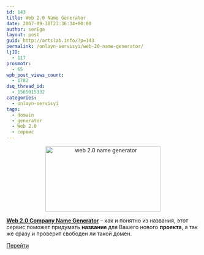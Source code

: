 ```yaml
---
id: 143
title: Web 2.0 Name Generator
date: 2007-09-30T23:36:34+00:00
author: serEga
layout: post
guid: http://artslab.info/?p=143
permalink: /onlayn-servisyi/web-20-name-generator/
ljID:
  - 117
prosmotr:
  - 65
wpb_post_views_count:
  - 1782
dsq_thread_id:
  - 1565015332
categories:
  - onlayn-servisyi
tags:
  - domain
  - generator
  - Web 2.0
  - сервис
---
```

<center>
  <a href="{{site.img_cdn}}/web20_name_generator.jpg"><img src="{{site.img_cdn}}/web20_name_generator-300x171.jpg" alt="web 2.0 name generator" title="web20_name_generator" width="300" height="171" class="alignnone size-medium wp-image-879" /></a>
</center>



<a href="http://www.lightsphere.com/dev/web20.html" title="name generator" target="_blank"><span style="font-weight: bold">Web 2.0 Company Name Generator</span></a> &#8211; как и понятно из названия, этот сервис поможет придумать <span style="font-weight: bold">название </span>для Вашего нового <span style="font-weight: bold">проекта</span>, а так же сразу и проверит свободен ли такой домен.

<a href="http://www.lightsphere.com/dev/web20.html" title="попробывать" target="_blank">Перейти</a>